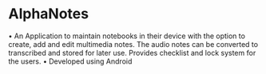 # AlphaNotes
• An Application to maintain notebooks in their device with the option to create, add and edit multimedia notes. The audio notes can be converted to transcribed and stored for later use. Provides checklist and lock system for the users.
• Developed using Android
